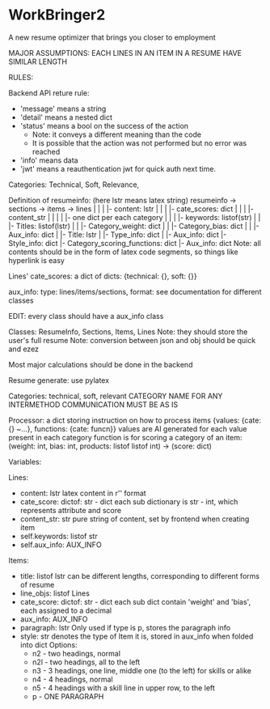 # WorkBringer2
A new resume optimizer that brings you closer to employment


MAJOR ASSUMPTIONS: 
EACH LINES IN AN ITEM IN A RESUME HAVE SIMILAR LENGTH


RULES:

Backend API reture rule:
- 'message' means a string
- 'detail' means a nested dict
- 'status' means a bool on the success of the action
    - Note: it conveys a different meaning than the code
    - It is possible that the action was not performed but no error was reached
- 'info' means data
- 'jwt' means a reauthentication jwt for quick auth next time.

Categories: Technical, Soft, Relevance, 

Definition of resumeinfo:
(here lstr means latex string)
resumeinfo -> sections -> items -> lines
    |           |           |        |- content: lstr
    |           |           |        |- cate_scores: dict
    |           |           |        |- content_str
    |           |           |        |          |- one dict per each category
    |           |           |        |- keywords: listof(str)
    |           |           |- Titles: listof(lstr)
    |           |           |- Category_weight: dict
    |           |           |- Category_bias: dict
    |           |           |- Aux_info: dict
    |           |- Title: lstr
    |           |- Type_info: dict
    |           |- Aux_info: dict
    |- Style_info: dict
    |- Category_scoring_functions: dict
    |- Aux_info: dict
Note: all contents should be in the form of latex code segments, so things like hyperlink is easy

Lines' cate_scores: a dict of dicts: {technical: {}, soft: {}}

aux_info: type: lines/items/sections, format: see documentation for different classes

EDIT: every class should have a aux_info class

Classes: ResumeInfo, Sections, Items, Lines
Note: they should store the user's full resume
Note: conversion between json and obj should be quick and ezez

Most major calculations should be done in the backend

Resume generate: use pylatex

Categories: technical, soft, relevant
CATEGORY NAME FOR ANY INTERMETHOD COMMUNICATION MUST BE AS IS

Processor: a dict storing instruction on how to process items
{values: {cate: {} ~...}, functions: {cate: funcn}}
values are AI generated for each value present in each category
function is for scoring a category of an item:
(weight: int, bias: int, products: listof listof int) -> (score: dict)




Variables:

Lines:
- content: lstr
    latex content in r'' format
- cate_score: dictof: str - dict
    each sub dictionary is str - int, which represents attribute and score
- content_str: str
    pure string of content, set by frontend when creating item
- self.keywords: listof str
- self.aux_info: AUX_INFO

Items:
- title: listof lstr
    can be different lengths, corresponding to different forms of resume
- line_objs: listof Lines
- cate_score: dictof: str - dict
    each sub dict contain 'weight' and 'bias', each assigned to a decimal
- aux_info: AUX_INFO
- paragraph: lstr
    Only used if type is p, stores the paragraph info
- style: str
    denotes the type of Item it is, stored in aux_info when folded into dict
    Options:
    - n2  - two headings, normal
    - n2l - two headings, all to the left
    - n3  - 3 headings, one line, middle one (to the left) for skills or alike
    - n4  - 4 headings, normal
    - n5  - 4 headings with a skill line in upper row, to the left
    - p   - ONE PARAGRAPH